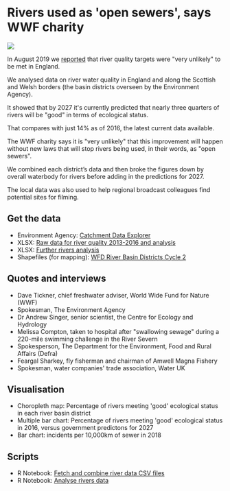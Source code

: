 # Rivers used as 'open sewers', says WWF charity

![](https://ichef.bbci.co.uk/news/624/cpsprodpb/46BB/production/_108470181_rivermap4-nc.png)

In August 2019 we [reported](https://www.bbc.co.uk/news/uk-england-49131405) that river quality targets were "very unlikely" to be met in England. 

We analysed data on river water quality in England and along the Scottish and Welsh borders (the basin districts overseen by the Environment Agency).

It showed that by 2027 it's currently predicted that nearly three quarters of rivers will be "good" in terms of ecological status.

That compares with just 14% as of 2016, the latest current data available.

The WWF charity says it is "very unlikely" that this improvement will happen without new laws that will stop rivers being used, in their words, as "open sewers".

We combined each district’s data and then broke the figures down by overall waterbody for rivers before adding in the predictions for 2027.

The local data was also used to help regional broadcast colleagues find potential sites for filming.


## Get the data

* Environment Agency: [Catchment Data Explorer](https://environment.data.gov.uk/catchment-planning/)
* XLSX: [Raw data for river quality 2013-2016 and analysis](https://github.com/BBC-Data-Unit/river-quality/blob/master/rivers_analysis.xlsx)
* XLSX: [Further rivers analysis](https://github.com/BBC-Data-Unit/river-quality/blob/master/Rivers%20data%20-%20BBC%20England%20data%20unit.xlsx)
* Shapefiles (for mapping): [WFD River Basin Districts Cycle 2](https://data.gov.uk/dataset/368ae5fb-65a1-4f19-98ff-a06a1b86b3fe/wfd-river-basin-districts-cycle-2)

## Quotes and interviews

* Dave Tickner, chief freshwater adviser, World Wide Fund for Nature (WWF)
* Spokesman, The Environment Agency
* Dr Andrew Singer, senior scientist, the Centre for Ecology and Hydrology
* Melissa Compton, taken to hospital after "swallowing sewage" during a 220-mile swimming challenge in the River Severn
* Spokesperson, The Department for the Environment, Food and Rural Affairs (Defra) 
* Feargal Sharkey, fly fisherman and chairman of Amwell Magna Fishery 
* Spokesman, water companies' trade association, Water UK

## Visualisation

* Choropleth map: Percentage of rivers meeting 'good' ecological status in each river basin district
* Multiple bar chart: Percentage of rivers meeting 'good' ecological status in 2016, versus government predictons for 2027
* Bar chart: incidents per 10,000km of sewer in 2018

## Scripts

* R Notebook: [Fetch and combine river data CSV files](https://github.com/BBC-Data-Unit/river-quality/blob/master/combineriverscsvs.Rmd)
* R Notebook: [Analyse rivers data](https://github.com/BBC-Data-Unit/river-quality/blob/master/analyserivers.Rmd)
